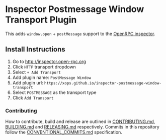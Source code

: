 # Inspector Postmessage Window Transport Plugin

This adds `window.open` + `postMessage` support to the [OpenRPC inspector](http://inspector.open-rpc.org).

## Install Instructions

1. Go to http://inspector.open-rpc.org
2. Click `HTTP` transport dropdown
3. Select `+ Add Transport`
4. Add plugin name: `PostMessage Window`
5. Add plugin url: `https://xops.github.io/inspector-postmessage-window-transport`
6. Select `POSTMESSAGE` as the transport type
7. Click `Add Transport`

### Contributing

How to contribute, build and release are outlined in [CONTRIBUTING.md](CONTRIBUTING.md), [BUILDING.md](BUILDING.md) and [RELEASING.md](RELEASING.md) respectively. Commits in this repository follow the [CONVENTIONAL_COMMITS.md](CONVENTIONAL_COMMITS.md) specification.
